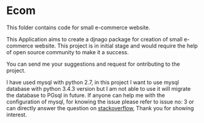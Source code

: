 # Ecom
This folder contains code for small e-commerce website.

This Application aims to create a djnago package for creation of small e-commerce website.
This project is in initial stage and would require the help of open source community to make it a success.

You can send me your suggestions and request for ontributing to the project.

I have used mysql with python 2.7, in this project I want to use mysql database with python 3.4.3 version but I am not able to use it will migrate the database to PGsql in future. If anyone can help me with the configuration of mysql, for knowing the issue please refer to issue no: 3 or can directly answer the question on [stackoverflow](http://stackoverflow.com/questions/40395245/error-while-using-mysql-with-python-3-4-3-and-django-1-9-6), Thank you for showing interest.
